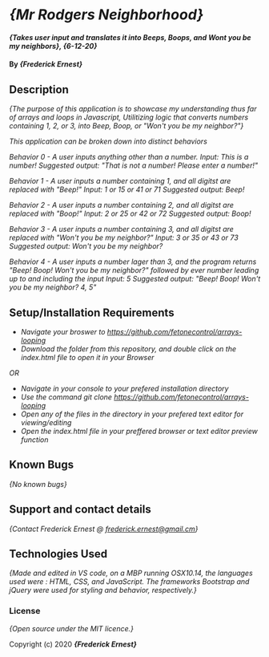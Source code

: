# _{Mr Rodgers Neighborhood}_

#### _{Takes user input and translates it into Beeps, Boops, and Wont you be my neighbors}, {6-12-20}_

#### By _**{Frederick Ernest}**_

## Description

_{The purpose of this application is to showcase my understanding thus far of arrays and loops in Javascript, Utilitizing logic that converts numbers containing 1, 2, or 3, into Beep, Boop, or "Won't you be my neighbor?"}_

_This application can be broken down into distinct behaviors_

_Behavior 0 - A user inputs anything other than a number._
_Input: This is a number!_
_Suggested output: "That is not a number! Please enter a number!"_

_Behavior 1 - A user inputs a number containing 1, and all digitst are replaced with "Beep!"_
_Input: 1 or 15 or 41 or 71_
_Suggested output: Beep!_

_Behavior 2 - A user inputs a number containing 2, and all digitst are replaced with "Boop!"_
_Input: 2 or 25 or 42 or 72_
_Suggested output: Boop!_

_Behavior 3 - A user inputs a number containing 3, and all digitst are replaced with "Won't you be my neighbor?"_
_Input: 3 or 35 or 43 or 73_
_Suggested output: Won't you be my neighbor?_

_Behavior 4 - A user inputs a number lager than 3, and the program returns "Beep! Boop! Won't you be my neighbor?" followed by ever number leading up to and including the input_
_Input: 5_
_Suggested output: "Beep! Boop! Won't you be my neighbor? 4, 5"_




## Setup/Installation Requirements

* _Navigate your broswer to https://github.com/fetonecontrol/arrays-looping_
* _Download the folder from this repository, and double click on the index.html file to open it in your Browser_

_OR_

* _Navigate in your console to your prefered installation directory_
* _Use the command git clone https://github.com/fetonecontrol/arrays-looping_
* _Open any of the files in the directory in your prefered text editor for viewing/editing_
* _Open the index.html file in your preffered browser or text editor preview function_


## Known Bugs

_{No known bugs}_

## Support and contact details

_{Contact Frederick Ernest @ frederick.ernest@gmail.cm}_

## Technologies Used

_{Made and edited in VS code, on a MBP running OSX10.14, the languages used were : HTML, CSS, and JavaScript. The frameworks Bootstrap and jQuery were used for styling and behavior, respectively.}_

### License

*{Open source under the MIT licence.}*

Copyright (c) 2020 **_{Frederick Ernest}_**
